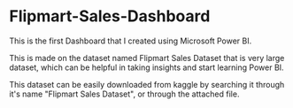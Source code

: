 # Flipmart-Sales-Dashboard
This is the first Dashboard that I created using Microsoft Power BI.

This is made on the dataset named Flipmart Sales Dataset that is very large dataset, which can be helpful in taking insights and start learning Power BI.

This dataset can be easily downloaded from kaggle by searching it through it's name "Flipmart Sales Dataset", or through the attached file.
